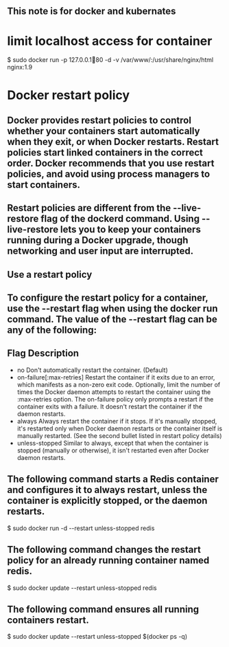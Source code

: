 ## This note is for docker and kubernates
##
# limit localhost access for container
$ sudo docker run -p 127.0.0.1:1234:80 -d -v /var/www/:/usr/share/nginx/html nginx:1.9

# Docker restart policy
## Docker provides restart policies to control whether your containers start automatically when they exit, or when Docker restarts. Restart policies start linked containers in the correct order. Docker recommends that you use restart policies, and avoid using process managers to start containers.
## Restart policies are different from the --live-restore flag of the dockerd command. Using --live-restore lets you to keep your containers running during a Docker upgrade, though networking and user input are interrupted.
## Use a restart policy
## To configure the restart policy for a container, use the --restart flag when using the docker run command. The value of the --restart flag can be any of the following:
## Flag	Description
* no	Don't automatically restart the container. (Default)
* on-failure[:max-retries]	Restart the container if it exits due to an error, which manifests as a non-zero exit code. Optionally, limit the number of times the Docker daemon attempts to restart the container using the :max-retries option. The on-failure policy only prompts a restart if the container exits with a failure. It doesn't restart the container if the daemon restarts.
* always	Always restart the container if it stops. If it's manually stopped, it's restarted only when Docker daemon restarts or the container itself is manually restarted. (See the second bullet listed in restart policy details)
* unless-stopped	Similar to always, except that when the container is stopped (manually or otherwise), it isn't restarted even after Docker daemon restarts.
## The following command starts a Redis container and configures it to always restart, unless the container is explicitly stopped, or the daemon restarts.
$ sudo docker run -d --restart unless-stopped redis
## The following command changes the restart policy for an already running container named redis.
$ sudo docker update --restart unless-stopped redis
## The following command ensures all running containers restart.
$ sudo docker update --restart unless-stopped $(docker ps -q)
